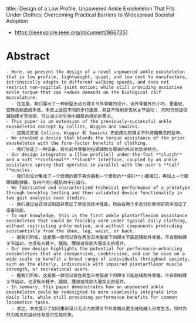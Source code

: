 title:: Design of a Low Profile, Unpowered Ankle Exoskeleton That Fits Under Clothes: Overcoming Practical Barriers to Widespread Societal Adoption

- https://ieeexplore.ieee.org/document/8667351
# Abstract
	- Here, we present the design of a novel unpowered ankle exoskeleton that is low profile, lightweight, quiet, and low cost to manufacture, intrinsically adapts to different walking speeds, and does not restrict non-sagittal joint motion; while still providing assistive ankle torque that can reduce demands on the biological calf musculature. 
	  - 在这里，我们展示了一种新型无动力踝关节外骨骼的设计，该外骨骼外形小巧、重量轻、安静且制造成本低，本质上适应不同的步行速度，并且不限制非矢状关节运动； 同时仍然提供辅助踝关节扭矩，可以减少对生物小腿肌肉组织的需求。
	- This paper is an extension of the previously-successful ankle exoskeleton concept by Collins, Wiggin and Sawicki.
	  - 这篇论文是 Collins、Wiggin 和 Sawicki 先前成功的踝关节外骨骼概念的延伸。
	- We created a device that blends the torque assistance of the prior exoskeleton with the form-factor benefits of clothing. 
	  - 我们创造了一种设备，将先前外骨骼的扭矩辅助与服装的外形优势相结合。
	- Our design integrates a [[low profile]] under-the-foot **clutch** and a soft **conformal** **shank** interface, coupled by an ankle assistance spring that operates in parallel with the user's **calf **muscles.
	  - 我们的设计集成了一个低调的脚下离合器和一个柔软的**保形**小腿接口，再加上一个脚踝辅助弹簧，与用户的小腿肌肉平行运行。
	- We fabricated and characterized technical performance of a prototype through benchtop testing and then validated device functionality in two gait analysis case studies.
	  - 我们通过台式测试制造并表征了原型的技术性能，然后在两个步态分析案例研究中验证了设备功能。
	- To our knowledge, this is the first ankle plantarflexion assistance exoskeleton that could be feasibly worn under typical daily clothing, without restricting ankle motion, and without components protruding substantially from the shoe, leg, waist, or back.
	  - 据我们所知，这是第一款可以穿在典型日常服装下的踝关节跖屈辅助外骨骼，不会限制踝关节运动，也没有从鞋子、腿部、腰部或背部大量突出的组件。
	- Our new design highlights the potential for performance-enhancing exoskeletons that are inexpensive, unobtrusive, and can be used on a wide scale to benefit a broad range of individuals throughout society, such as the elderly, individuals with impaired plantarflexor muscle strength, or recreational users.
	  - 据我们所知，这是第一款可以穿在典型日常服装下的踝关节跖屈辅助外骨骼，不会限制踝关节运动，也没有从鞋子、腿部、腰部或背部大量突出的组件。
	- In summary, this paper demonstrates how an unpowered ankle exoskeleton could be redesigned to more seamlessly integrate into daily life, while still providing performance benefits for common locomotion tasks.
	  - 总之，本文展示了如何重新设计无动力的踝关节外骨骼以更无缝地融入日常生活，同时仍然为常见的运动任务提供性能优势。